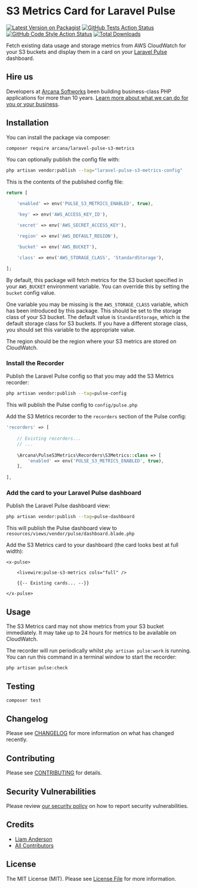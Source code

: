 # S3 Metrics Card for Laravel Pulse

[![Latest Version on Packagist](https://img.shields.io/packagist/v/arcana/laravel-pulse-s3-metrics.svg?style=flat-square)](https://packagist.org/packages/arcana/laravel-pulse-s3-metrics)
[![GitHub Tests Action Status](https://img.shields.io/github/actions/workflow/status/arcana-softworks/laravel-pulse-s3-metrics/run-tests.yml?branch=main&label=tests&style=flat-square)](https://github.com/arcana-softworks/laravel-pulse-s3-metrics/actions?query=workflow%3Arun-tests+branch%3Amain)
[![GitHub Code Style Action Status](https://img.shields.io/github/actions/workflow/status/arcana-softworks/laravel-pulse-s3-metrics/fix-php-code-style-issues.yml?branch=main&label=code%20style&style=flat-square)](https://github.com/arcana-softworks/laravel-pulse-s3-metrics/actions?query=workflow%3A"Fix+PHP+code+style+issues"+branch%3Amain)
[![Total Downloads](https://img.shields.io/packagist/dt/arcana/laravel-pulse-s3-metrics.svg?style=flat-square)](https://packagist.org/packages/arcana/laravel-pulse-s3-metrics)

Fetch existing data usage and storage metrics from AWS CloudWatch for your S3 buckets and display them in a card on your [Laravel Pulse](https://pulse.laravel.com/) dashboard.

## Hire us

Developers at [Arcana Softworks](https://arcana-softworks.co.uk) been building business-class PHP applications for more than 10 years. [Learn more about what we can do for you or your business](https://arcana-softworks.co.uk).

## Installation

You can install the package via composer:

```bash
composer require arcana/laravel-pulse-s3-metrics
```

You can optionally publish the config file with:

```bash
php artisan vendor:publish --tag="laravel-pulse-s3-metrics-config"
```

This is the contents of the published config file:

```php
return [

    'enabled' => env('PULSE_S3_METRICS_ENABLED', true),

    'key' => env('AWS_ACCESS_KEY_ID'),

    'secret' => env('AWS_SECRET_ACCESS_KEY'),

    'region' => env('AWS_DEFAULT_REGION'),

    'bucket' => env('AWS_BUCKET'),

    'class' => env('AWS_STORAGE_CLASS', 'StandardStorage'),
    
];
```

By default, this package will fetch metrics for the S3 bucket specified in your `AWS_BUCKET` environment variable. You can override this by setting the `bucket` config value.

One variable you may be missing is the `AWS_STORAGE_CLASS` variable, which has been introduced by this package. This should be set to the storage class of your S3 bucket. The default value is `StandardStorage`, which is the default storage class for S3 buckets. If you have a different storage class, you should set this variable to the appropriate value.

The region should be the region where your S3 metrics are stored on CloudWatch.

### Install the Recorder

Publish the Laravel Pulse config so that you may add the S3 Metrics recorder:

```bash
php artisan vendor:publish --tag=pulse-config
```

This will publish the Pulse config to `config/pulse.php`

Add the S3 Metrics recorder to the `recorders` section of the Pulse config:

```php
'recorders' => [
    
    // Existing recorders...
    // ...
    
    \Arcana\PulseS3Metrics\Recorders\S3Metrics::class => [
        'enabled' => env('PULSE_S3_METRICS_ENABLED', true),
    ],
    
],
```

### Add the card to your Laravel Pulse dashboard

Publish the Laravel Pulse dashboard view:

```bash
php artisan vendor:publish --tag=pulse-dashboard
```

This will publish the Pulse dashboard view to `resources/views/vendor/pulse/dashboard.blade.php`

Add the S3 Metrics card to your dashboard (the card looks best at full width):

```blade
<x-pulse>

    <livewire:pulse-s3-metrics cols="full" />
    
    {{-- Existing cards... --}}
    
</x-pulse>
```

## Usage

The S3 Metrics card may not show metrics from your S3 bucket immediately. It may take up to 24 hours for metrics to be available on CloudWatch.

The recorder will run periodically whilst `php artisan pulse:work` is running. You can run this command in a terminal window to start the recorder:

```bash
php artisan pulse:check
```

## Testing

```bash
composer test
```

## Changelog

Please see [CHANGELOG](CHANGELOG.md) for more information on what has changed recently.

## Contributing

Please see [CONTRIBUTING](CONTRIBUTING.md) for details.

## Security Vulnerabilities

Please review [our security policy](../../security/policy) on how to report security vulnerabilities.

## Credits

- [Liam Anderson](https://github.com/liamja)
- [All Contributors](../../contributors)

## License

The MIT License (MIT). Please see [License File](LICENSE.md) for more information.
